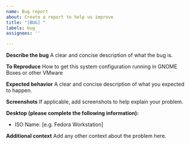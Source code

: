 ```yaml
---
name: Bug report
about: Create a report to help us improve
title: "[BUG] "
labels: bug
assignees: ''

---
```


**Describe the bug**
A clear and concise description of what the bug is.

**To Reproduce**
How to get this system configuration running in GNOME Boxes or other VMware

**Expected behavior**
A clear and concise description of what you expected to happen.

**Screenshots**
If applicable, add screenshots to help explain your problem.

**Desktop (please complete the following information):**
 - ISO Name: [e.g. Fedora Workstation]

**Additional context**
Add any other context about the problem here.
